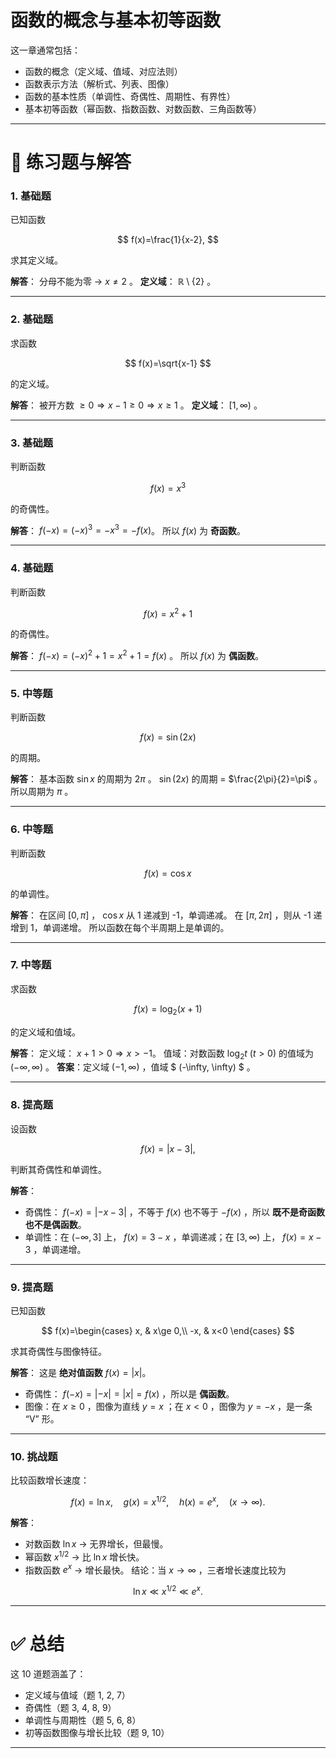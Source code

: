 # **函数的概念与基本初等函数** 
这一章通常包括：

* 函数的概念（定义域、值域、对应法则）
* 函数表示方法（解析式、列表、图像）
* 函数的基本性质（单调性、奇偶性、周期性、有界性）
* 基本初等函数（幂函数、指数函数、对数函数、三角函数等）

---

# 📘 练习题与解答

### 1. 基础题

已知函数

$$
f(x)=\frac{1}{x-2},
$$

求其定义域。

**解答**：
分母不能为零 → $x\ne 2$ 。
**定义域**： $\mathbb{R}\setminus\{2\}$ 。

---

### 2. 基础题

求函数

$$
f(x)=\sqrt{x-1}
$$

的定义域。

**解答**：
被开方数 $\ge 0 \Rightarrow x-1\ge 0 \Rightarrow x\ge 1$ 。
**定义域**： $[1,\infty)$ 。

---

### 3. 基础题

判断函数

$$
f(x)=x^3
$$

的奇偶性。

**解答**：
$f(-x)=(-x)^3=-x^3=-f(x)$。
所以 $f(x)$ 为 **奇函数**。

---

### 4. 基础题

判断函数

$$
f(x)=x^2+1
$$

的奇偶性。

**解答**：
$f(-x)=(-x)^2+1=x^2+1=f(x)$ 。
所以 $f(x)$ 为 **偶函数**。

---

### 5. 中等题

判断函数

$$
f(x)=\sin(2x)
$$

的周期。

**解答**：
基本函数 $\sin x$ 的周期为 $2\pi$ 。
$\sin(2x)$ 的周期 = $\frac{2\pi}{2}=\pi$ 。
所以周期为 $\pi$ 。

---

### 6. 中等题

判断函数

$$
f(x)=\cos x
$$

的单调性。

**解答**：
在区间 $[0,\pi]$ ， $\cos x$ 从 1 递减到 -1，单调递减。
在 $[\pi,2\pi]$ ，则从 -1 递增到 1，单调递增。
所以函数在每个半周期上是单调的。

---

### 7. 中等题

求函数

$$
f(x)=\log_2(x+1)
$$

的定义域和值域。

**解答**：
定义域： $x+1>0 \Rightarrow x>-1$。
值域：对数函数 $\log_2 t$  ($t>0$) 的值域为 $(-\infty, \infty)$ 。
**答案**：定义域 $(-1,\infty)$ ，值域 $ (-\infty, \infty) $ 。

---

### 8. 提高题

设函数

$$
f(x)=|x-3|,
$$

判断其奇偶性和单调性。

**解答**：

* 奇偶性： $f(-x)=|-x-3|$ ，不等于 $f(x)$ 也不等于 $-f(x)$ ，所以 **既不是奇函数也不是偶函数**。
* 单调性：在 $(-\infty,3]$ 上， $f(x)=3-x$ ，单调递减；在 $[3,\infty)$ 上， $f(x)=x-3$ ，单调递增。

---

### 9. 提高题

已知函数

$$
f(x)=\begin{cases}
x, & x\ge 0,\\
-x, & x<0
\end{cases}
$$

求其奇偶性与图像特征。

**解答**：
这是 **绝对值函数** $f(x)=|x|$。

* 奇偶性： $f(-x)=|-x|=|x|=f(x)$ ，所以是 **偶函数**。
* 图像：在 $x\ge 0$ ，图像为直线 $y=x$ ；在 $x<0$ ，图像为 $y=-x$ ，是一条 “V” 形。

---

### 10. 挑战题

比较函数增长速度：

$$
f(x)=\ln x, \quad g(x)=x^{1/2}, \quad h(x)=e^x, \quad (x\to \infty).
$$

**解答**：

* 对数函数 $\ln x$ → 无界增长，但最慢。
* 幂函数 $x^{1/2}$ → 比 $\ln x$ 增长快。
* 指数函数 $e^x$ → 增长最快。
  结论：当 $x\to \infty$ ，三者增长速度比较为

$$
\ln x \ll x^{1/2} \ll e^x.
$$

---

# ✅ 总结

这 10 道题涵盖了：

* 定义域与值域（题 1, 2, 7）
* 奇偶性（题 3, 4, 8, 9）
* 单调性与周期性（题 5, 6, 8）
* 初等函数图像与增长比较（题 9, 10）

---


